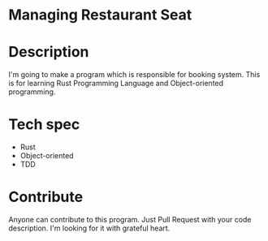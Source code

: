# Managing Restaurant Seat

# Description
I'm going to make a program which is responsible for 
booking system.
This is for learning Rust Programming Language and 
Object-oriented programming.

# Tech spec
- Rust
- Object-oriented
- TDD

# Contribute
Anyone can contribute to this program.
Just Pull Request with your code description.
I'm looking for it with grateful heart.